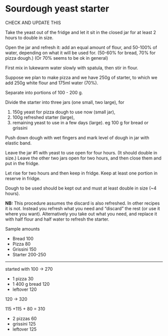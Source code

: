 # Sourdough yeast starter

CHECK AND UPDATE THIS


Take the yeast out of the fridge and let it sit in the closed jar for at least 2 hours to double in size. 

Open the jar and refresh it: add an equal amount of flour, and 50-100% of water, depending on what it will be used for. (50-60% for bread, 70% for pizza dough.)
(Or 70% seems to be ok in general)

First mix in lukewarm water slowly with spatula, then stir in flour. 

Suppose we plan to make pizza and we have 250g of starter, to which we add 250g white flour and 175ml water (70%).

Separate into portions of 100 - 200 g. 


Divide the starter into three jars (one small, two large), for 

1. 150g yeast for pizza dough to use now (small jar),
2. 100g refreshed starter (large),
3. remaining yeast to use in a few days (large). eg 100 g for bread or grissini


Push down dough with wet fingers and mark level of dough in jar with elastic band. 

Leave the jar #1 with yeast to use open for four hours. (It should double in size.)
Leave the other two jars open for two hours, and then close them and put in the fridge.

Let rise for two hours and then keep in fridge. 
Keep at least one portion in reserve in fridge. 

Dough to be used should be kept out and must at least double in size (~4 hours). 



**NB:** This procedure assumes the discard is also refreshed.
In other recipes it is not. Instead you refresh what you need and “discard” the rest (or use it where you want). Alternatively you take out what you need, and replace it with half flour and half water to refresh the starter.


Sample amounts 

- Bread 100
- Pizza 80
- Grissini 150
- Starter 200-250

---

started with 100 -> 270

- 1 pizza 30
- 1 400 g bread 120
- leftover 120

120 -> 320

115 +115 + 80 = 310


- 2 pizzas 60
- grissini 125
- leftover 125

